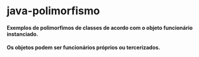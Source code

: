 # java-polimorfismo
#### Exemplos de polimorfimos de classes de acordo com o objeto funcionário instanciado.
#### Os objetos podem ser funcionários próprios ou tercerizados.

